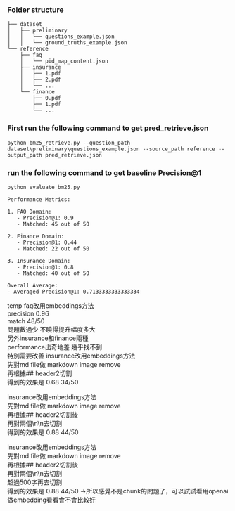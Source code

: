### Folder structure
```
├── dataset
│   ├── preliminary
│   │   └── questions_example.json
│   │   └── ground_truths_example.json
└── reference
    ├── faq
    │   └── pid_map_content.json
    ├── insurance
    │   ├── 1.pdf
    │   ├── 2.pdf
    │   └── ...
    └── finance
        ├── 0.pdf
        ├── 1.pdf
        └── ...
```
### First run the following command to get pred_retrieve.json
```
python bm25_retrieve.py --question_path dataset\preliminary\questions_example.json --source_path reference --output_path pred_retrieve.json
```
### run the following command to get baseline Precision@1 
```
python evaluate_bm25.py
```
```
Performance Metrics:

1. FAQ Domain:
   - Precision@1: 0.9
   - Matched: 45 out of 50

2. Finance Domain:
   - Precision@1: 0.44
   - Matched: 22 out of 50

3. Insurance Domain:
   - Precision@1: 0.8
   - Matched: 40 out of 50

Overall Average:
- Averaged Precision@1: 0.7133333333333334
```
temp
faq改用embeddings方法\
precision 0.96\
match 48/50\
問題數過少 不曉得提升幅度多大\
另外insurance和finance兩種\
performance出奇地差 幾乎找不到\
特別需要改善
insurance改用embeddings方法\
先對md file做 markdown image remove\
再根據## header2切割\
得到的效果是
0.68
34/50

insurance改用embeddings方法\
先對md file做 markdown image remove\
再根據## header2切割後\
再對兩個\n\n去切割\
得到的效果是
0.88
44/50

insurance改用embeddings方法\
先對md file做 markdown image remove\
再根據## header2切割後\
再對兩個\n\n去切割\
超過500字再去切割\
得到的效果是
0.88
44/50 ->所以感覺不是chunk的問題了，可以試試看用openai做embedding看看會不會比較好
